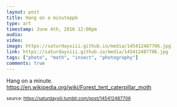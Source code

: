 ```yaml
---
layout: post
title: Hang on a minuteppb
type: art
timestamp: June 4th, 2016 12:00pm
audio: 
video: 
image: https://saturdayxiii.github.io/media/145412487706.jpg
link: https://saturdayxiii.github.io/media/145412487706.jpg
tags: ["photo", "moth", "insect", "photography"]
comments: true
---
```


Hang on a minute.
<br/>
<a href="https://en.wikipedia.org/wiki/Forest_tent_caterpillar_moth" target="_blank">https://en.wikipedia.org/wiki/Forest_tent_caterpillar_moth</a><br/>
 
  
<small>source: https://saturdayxiii.tumblr.com/post/145412487706</small>